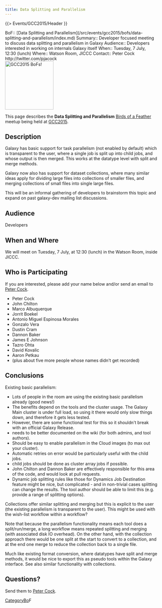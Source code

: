 ```yaml
---
title: Data Splitting and Parallelism
---
```

{{> Events/GCC2015/Header }}



<div class='dictbox'>
 BoF:: [Data Splitting and Parallelism](/src/events/gcc2015/bofs/data-splitting-and-parallelism/index.md)
 Summary:: Developer focused meeting to discuss data splitting and parallelism in Galaxy
 Audience:: Developers interested in working on internals Galaxy itself
 When:: Tuesday, 7 July, 12:30 (lunch)
 Where:: Watson Room, JICCC
 Contact:: Peter Cock http://twitter.com/pjacock
</div>

<div class='left'><a href='/src/events/gcc2015/bofs/index.md'><img src="/src/images/logos/GCC2015BoFs300.png" alt="GCC2015 BoFs!" width="160" /></a></div>

This page describes the **Data Splitting and Parallelism** [Birds of a Feather](/src/events/gcc2015/bofs/index.md) meetup being held at [GCC2015](http://gcc2015.tsl.ac.uk/).

## Description

Galaxy has basic support for task parallelism (not enabled by default) which is transparent to the user, where a single job is split up into child jobs, and whose output is then merged. This works at the datatype level with split and merge methods.

Galaxy now also has support for dataset collections, where many similar ideas apply for dividing large files into collections of smaller files, and merging collections of small files into single large files.

This will be an informal gathering of developers to brainstorm this topic and expand on past galaxy-dev mailing list discussions.

## Audience

Developers

## When and Where

We will meet on Tuesday, 7 July, at 12:30 (lunch) in the Watson Room, inside JICCC.

## Who is Participating

If you are interested, please add your name below and/or send an email to [Peter Cock](mailto:p.j.a.cock@googlemail.com).

* Peter Cock
* John Chilton
* Marco Albuquerque
* Jorrit Boekel
* Antonio Miguel Espinosa Morales
* Gonzalo Vera
* Dustin Cram
* Dannon Baker
* James E Johnson
* Tazro Ohta
* David Kovalic
* Aaron Petkau
* (plus about five more people whose names didn't get recorded)

## Conclusions

Existing basic parallelism:

* Lots of people in the room are using the existing basic parallelism already (good news!)
* The benefits depend on the tools and the cluster usage. The Galaxy Main cluster is under full load, so using it there would only slow things down, and therefore it gets less tested.
* However, there are some functional test for this so it shouldn't break with an official Galaxy Release.
* needs to be better documented on the wiki (for both admins, and tool authors).
* Should be easy to enable parallelism in the Cloud images (to max out your cluster).
* Automatic retries on  error would be particularly useful with the child jobs.
* child jobs should be done as cluster array jobs if possible.
* John Chilton and Dannon Baker are effectively responsible for this area of the code, and would look at pull requests.
* Dynamic job splitting rules like those for Dynamics Job Destination feature might be nice, but complicated - and in non-trivial cases splitting can change the results. The tool author should be able to limit this (e.g. provide a range of splitting options).

Collections offer similar splitting and merging but this is explicit to the user (the existing parallelism is transparent to the user). This might be used with the wish-list workflow within a workflow?

Note that because the parallelism functionality means each tool does a split/run/merge, a long workflow means repeated splitting and merging (with associated disk IO overhead). On the other hand, with the collection approach there would be one split at the start to convert to a collection, and at the end one merge to reduce the collection back to a single file.

Much like existing format conversion, where datatypes have split and merge methods, it would be nice to export this as pseudo tools within the Galaxy interface. See also similar functionality with collections.

## Questions?

Send them to [Peter Cock](mailto:p.j.a.cock@googlemail.com).

[CategoryBo](/src/CategoryBo/index.md)F
